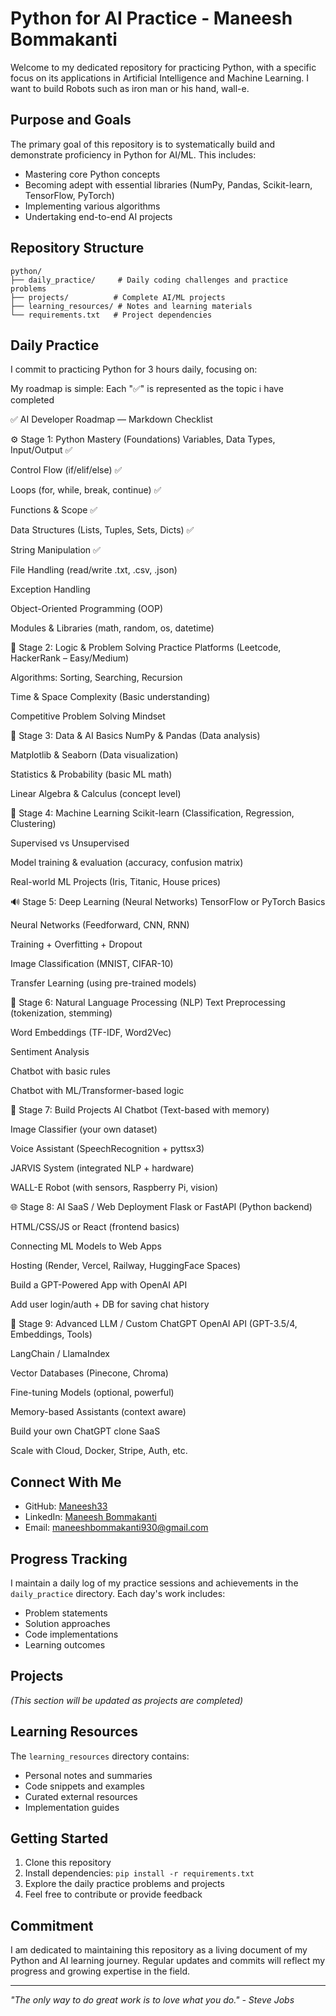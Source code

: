 # Python for AI Practice - Maneesh Bommakanti

Welcome to my dedicated repository for practicing Python, with a specific focus on its applications in Artificial Intelligence and Machine Learning. I want to build Robots such as iron man or his hand, wall-e.

## Purpose and Goals

The primary goal of this repository is to systematically build and demonstrate proficiency in Python for AI/ML. This includes:
- Mastering core Python concepts
- Becoming adept with essential libraries (NumPy, Pandas, Scikit-learn, TensorFlow, PyTorch)
- Implementing various algorithms
- Undertaking end-to-end AI projects

## Repository Structure

```
python/
├── daily_practice/     # Daily coding challenges and practice problems
├── projects/          # Complete AI/ML projects
├── learning_resources/ # Notes and learning materials
└── requirements.txt   # Project dependencies
```

## Daily Practice

I commit to practicing Python for 3 hours daily, focusing on:

My roadmap is simple: Each "✅" is represented as the topic i have completed

✅ AI Developer Roadmap — Markdown Checklist

⚙️ Stage 1: Python Mastery (Foundations)
Variables, Data Types, Input/Output ✅


Control Flow (if/elif/else) ✅


Loops (for, while, break, continue) ✅


Functions & Scope ✅


Data Structures (Lists, Tuples, Sets, Dicts) ✅


String Manipulation ✅


File Handling (read/write .txt, .csv, .json)


Exception Handling


Object-Oriented Programming (OOP)


Modules & Libraries (math, random, os, datetime)



🤖 Stage 2: Logic & Problem Solving
Practice Platforms (Leetcode, HackerRank – Easy/Medium)


Algorithms: Sorting, Searching, Recursion


Time & Space Complexity (Basic understanding)


Competitive Problem Solving Mindset




🧠 Stage 3: Data & AI Basics
NumPy & Pandas (Data analysis)


Matplotlib & Seaborn (Data visualization)


Statistics & Probability (basic ML math)


Linear Algebra & Calculus (concept level)



🤖 Stage 4: Machine Learning
Scikit-learn (Classification, Regression, Clustering)


Supervised vs Unsupervised


Model training & evaluation (accuracy, confusion matrix)


Real-world ML Projects (Iris, Titanic, House prices)


🔊 Stage 5: Deep Learning (Neural Networks)
TensorFlow or PyTorch Basics


Neural Networks (Feedforward, CNN, RNN)


Training + Overfitting + Dropout


Image Classification (MNIST, CIFAR-10)


Transfer Learning (using pre-trained models)






🧠 Stage 6: Natural Language Processing (NLP)
Text Preprocessing (tokenization, stemming)


Word Embeddings (TF-IDF, Word2Vec)


Sentiment Analysis


Chatbot with basic rules


Chatbot with ML/Transformer-based logic



🚀 Stage 7: Build Projects
AI Chatbot (Text-based with memory)


Image Classifier (your own dataset)


Voice Assistant (SpeechRecognition + pyttsx3)


JARVIS System (integrated NLP + hardware)


WALL-E Robot (with sensors, Raspberry Pi, vision)



🌐 Stage 8: AI SaaS / Web Deployment
Flask or FastAPI (Python backend)


HTML/CSS/JS or React (frontend basics)


Connecting ML Models to Web Apps


Hosting (Render, Vercel, Railway, HuggingFace Spaces)


Build a GPT-Powered App with OpenAI API


Add user login/auth + DB for saving chat history




🧠 Stage 9: Advanced LLM / Custom ChatGPT
OpenAI API (GPT-3.5/4, Embeddings, Tools)


LangChain / LlamaIndex


Vector Databases (Pinecone, Chroma)


Fine-tuning Models (optional, powerful)


Memory-based Assistants (context aware)


Build your own ChatGPT clone SaaS


Scale with Cloud, Docker, Stripe, Auth, etc.








## Connect With Me

- GitHub: [Maneesh33](https://github.com/Maneesh33)
- LinkedIn: [Maneesh Bommakanti](https://www.linkedin.com/in/bommakanti-maneesh-0494972b3/)
- Email: maneeshbommakanti930@gmail.com

## Progress Tracking

I maintain a daily log of my practice sessions and achievements in the `daily_practice` directory. Each day's work includes:
- Problem statements
- Solution approaches
- Code implementations
- Learning outcomes

## Projects

*(This section will be updated as projects are completed)*

## Learning Resources

The `learning_resources` directory contains:
- Personal notes and summaries
- Code snippets and examples
- Curated external resources
- Implementation guides

## Getting Started

1. Clone this repository
2. Install dependencies: `pip install -r requirements.txt`
3. Explore the daily practice problems and projects
4. Feel free to contribute or provide feedback

## Commitment

I am dedicated to maintaining this repository as a living document of my Python and AI learning journey. Regular updates and commits will reflect my progress and growing expertise in the field.

---

*"The only way to do great work is to love what you do." - Steve Jobs* 
